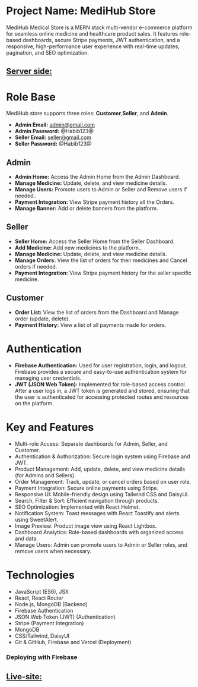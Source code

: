 # Project Name: MediHub Store
MediHub Medical Store is a MERN stack multi-vendor e-commerce platform for seamless online medicine and healthcare product sales. It features role-based dashboards, secure Stripe payments, JWT authentication, and a responsive, high-performance user experience with real-time updates, pagination, and SEO optimization.
## [Server side: ](https://github.com/ahasan2912/mediHub-server-side)
# Role Base
MediHub store supports three roles: **Customer**,**Seller**, and **Admin**.
- **Admin Email:** admin@gmail.com
- **Admin Password:** @Habib123@
- **Seller Email:** seller@gmail.com
- **Seller Password:** @Habib123@

## Admin
- **Admin Home:** Access the Admin Home from the Admin Dashboard.
- **Manage Medicine:** Update, delete, and view medicine details.
- **Manage Users:** Promote users to Admin or Seller and Remove users if needed..
- **Payment Integration:** View Stripe payment history all the Orders.
- **Manage Banner:** Add or delete banners from the platform.
    
## Seller
- **Seller Home:** Access the Seller Home from the Seller Dashboard.
- **Add Medicine:** Add new medicines to the platform..
- **Manage Medicine:** Update, delete, and view medicine details.
- **Manage Orders:** View the list of orders for their medicines and Cancel orders if needed.
- **Payment Integration:** View Stripe payment history for the seller specific medicine.

## Customer
- **Order List:** View the list of orders from the Dashboard and Manage order (update, delete).
- **Payment History:** View a list of all payments made for orders.

# Authentication
- **Firebase Authentication:** Used for user registration, login, and logout. Firebase provides a secure and easy-to-use authentication system for managing user credentials.
- **JWT (JSON Web Token):** Implemented for role-based access control. After a user logs in, a JWT token is generated and stored, ensuring that the user is authenticated for accessing protected routes and resources on the platform.

# Key and Features 
- Multi-role Access: Separate dashboards for Admin, Seller, and Customer.
- Authentication & Authorization: Secure login system using Firebase and JWT.
- Product Management: Add, update, delete, and view medicine details (for Admins and Sellers).
- Order Management: Track, update, or cancel orders based on user role.
- Payment Integration: Secure online payments using Stripe.
- Responsive UI: Mobile-friendly design using Tailwind CSS and DaisyUI.
- Search, Filter & Sort: Efficient navigation through products.
- SEO Optimization: Implemented with React Helmet.
- Notification System: Toast messages with React Toastify and alerts using SweetAlert.
- Image Preview: Product image view using React Lightbox.
- Dashboard Analytics: Role-based dashboards with organized access and data.
- Manage Users: Admin can promote users to Admin or Seller roles, and remove users when necessary.


# Technologies
- JavaScript (ES6), JSX
- React, React Router
- Node.js, MongoDB (Backend)
- Firebase Authentication
- JSON Web Token (JWT) (Authentication)
- Stripe (Payment Integration)
- MongoDB
- CSS/Tailwind, DaisyUI
- Git & GitHub, Firebase and Vercel (Deployment)

### Deploying with Firebase
## [Live-site: ](https://medihub-fullstack.web.app/)
